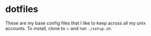 dotfiles
========

These are my base config files that I like to keep across all my unix accounts. To install, clone to ~ and run `./setup.sh`.
